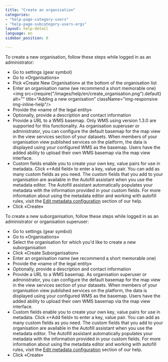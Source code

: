 ```yaml
---
title: "Create an organisation"
categories:
- "help-page-category-users"
- "help-page-subcategory-users-orgs"
layout: help-detail
language: en
sidebar_position: 0

---
```


To create a new organisation, follow these steps while logged in as an administrator:

* 	Go to settings (gear symbol)
* 	Go to &laquo;Organisations&raquo;
* 	Pick &laquo;Create New Organisation&raquo; at the bottom of the organisation list
* 	Enter an organisation name (we recommend a short memorable one)<img src={require("/images/help/en/create_organisation.png").default} alt="" title="Adding a new organisation" className="img-responsive img-inline-help"/>
* 	Provide the &laquo;name of the legal entity&raquo;
* 	Optionally, provide a description and contact information
*   Provide a URL to a WMS basemap. Only WMS using version 1.3.0 are supported for this functionality. As organisation superuser or administrator, you can configure the default basemap for the map view in the view services section of your datasets. When members of your organisation view published services on the platform, the data is displayed using your configured WMS as the basemap. Users have the added ability to upload their own WMS basemap via the map view interface.   
*   Custom fields enable you to create your own key, value pairs for use in metadata. Click &laquo;+Add field&raquo; to enter a key, value pair. You can add as many custom fields as you need. The custom fields that you add to your organisation are available in the Autofill assistant when you use the metadata editor. The Autofill assistant automatically populates your metadata with the information provided in your custom fields. For more information about using the metadata editor and working with autofill rules, visit the [Edit metadata configuration](https://www.wetransform.to/help/en/help-page-category-setup-haleconnect/help-page-subcategory-setup-haleconnect-thememetadata/2015/02/10/theme-edit-metadata/) section of our help.
* 	Click &laquo;Create&raquo;

To create a new suborganisation, follow these steps while logged in as an administrator or organisation superuser:

* Go to settings (gear symbol)
* Go to &laquo;Organisations&raquo;
* Select the organisation for which you'd like to create a new suborganisation
* Click &laquo;Create Suborganisation&raquo;
* Enter an organisation name (we recommend a short memorable one)
* Provide the &laquo;name of the legal entity&raquo;
* Optionally, provide a description and contact information
* Provide a URL to a WMS basemap. As organisation superuser or administrator, you can configure the default basemap for the map view in the view services section of your datasets. When members of your organisation view published services on the platform, the data is displayed using your configured WMS as the basemap. Users have the added ability to upload their own WMS basemap via the map view interface. 
* Custom fields enable you to create your own key, value pairs for use in metadata. Click &laquo;+Add field&raquo; to enter a key, value pair. You can add as many custom fields as you need. The custom fields that you add to your organisation are available in the Autofill assistant when you use the metadata editor. The Autofill assistant automatically populates your metadata with the information provided in your custom fields. For more information about using the metadata editor and working with autofill rules, visit the [Edit metadata configuration](https://www.wetransform.to/help/en/help-page-category-setup-haleconnect/help-page-subcategory-setup-haleconnect-thememetadata/2015/02/10/theme-edit-metadata/) section of our help.
* Click &laquo;Create&raquo;
